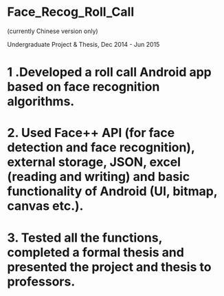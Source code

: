 # Face_Recog_Roll_Call

(currently Chinese version only)

Undergraduate Project & Thesis, Dec 2014 - Jun 2015
# 1 .Developed a roll call Android app based on face recognition algorithms.
# 2. Used Face++ API (for face detection and face recognition), external storage, JSON, excel (reading and writing) and basic functionality of Android (UI, bitmap, canvas etc.).
# 3. Tested all the functions, completed a formal thesis and presented the project and thesis to professors.

